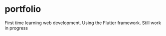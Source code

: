 # portfolio

First time learning web development. Using the Flutter framework. Still work in progress
